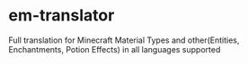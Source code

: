 # em-translator
Full translation for Minecraft Material Types and other(Entities, Enchantments, Potion Effects) in all languages supported
